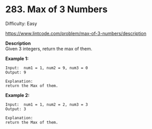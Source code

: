 # 283. Max of 3 Numbers

Difficulty: Easy

https://www.lintcode.com/problem/max-of-3-numbers/description

**Description**  
Given 3 integers, return the max of them.

**Example 1:**
```
Input:  num1 = 1, num2 = 9, num3 = 0
Output: 9

Explanation: 
return the Max of them.
```

**Example 2:**
```
Input:  num1 = 1, num2 = 2, num3 = 3
Output: 3

Explanation: 
return the Max of them.
```
